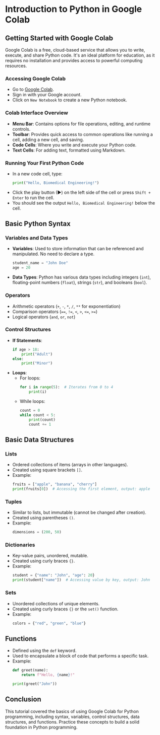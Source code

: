 # Introduction to Python in Google Colab

## Getting Started with Google Colab

Google Colab is a free, cloud-based service that allows you to write, execute, and share Python code. It's an ideal platform for education, as it requires no installation and provides access to powerful computing resources.

### Accessing Google Colab
- Go to [Google Colab](https://colab.research.google.com/).
- Sign in with your Google account.
- Click on `New Notebook` to create a new Python notebook.

### Colab Interface Overview
- **Menu Bar**: Contains options for file operations, editing, and runtime controls.
- **Toolbar**: Provides quick access to common operations like running a cell, adding a new cell, and saving.
- **Code Cells**: Where you write and execute your Python code.
- **Text Cells**: For adding text, formatted using Markdown.

### Running Your First Python Code
- In a new code cell, type:
  ```python
  print("Hello, Biomedical Engineering!")
  ```
- Click the play button (▶) on the left side of the cell or press `Shift + Enter` to run the cell.
- You should see the output `Hello, Biomedical Engineering!` below the cell.

## Basic Python Syntax

### Variables and Data Types
- **Variables**: Used to store information that can be referenced and manipulated. No need to declare a type.
  ```python
  student_name = "John Doe"
  age = 20
  ```
- **Data Types**: Python has various data types including integers (`int`), floating-point numbers (`float`), strings (`str`), and booleans (`bool`).

### Operators
- Arithmetic operators (`+`, `-`, `*`, `/`, `**` for exponentiation)
- Comparison operators (`==`, `!=`, `<`, `>`, `<=`, `>=`)
- Logical operators (`and`, `or`, `not`)

### Control Structures
- **If Statements**:
  ```python
  if age > 18:
      print("Adult")
  else:
      print("Minor")
  ```
- **Loops**:
  - For loops:
    ```python
    for i in range(5):  # Iterates from 0 to 4
        print(i)
    ```
  - While loops:
    ```python
    count = 0
    while count < 5:
        print(count)
        count += 1
    ```

## Basic Data Structures

### Lists
- Ordered collections of items (arrays in other languages).
- Created using square brackets `[]`.
- Example:
  ```python
  fruits = ["apple", "banana", "cherry"]
  print(fruits[0])  # Accessing the first element, output: apple
  ```

### Tuples
- Similar to lists, but immutable (cannot be changed after creation).
- Created using parentheses `()`.
- Example:
  ```python
  dimensions = (200, 50)
  ```

### Dictionaries
- Key-value pairs, unordered, mutable.
- Created using curly braces `{}`.
- Example:
  ```python
  student = {"name": "John", "age": 20}
  print(student["name"])  # Accessing value by key, output: John
  ```

### Sets
- Unordered collections of unique elements.
- Created using curly braces `{}` or the `set()` function.
- Example:
  ```python
  colors = {"red", "green", "blue"}
  ```

## Functions
- Defined using the `def` keyword.
- Used to encapsulate a block of code that performs a specific task.
- Example:
  ```python
  def greet(name):
      return f"Hello, {name}!"

  print(greet("John"))
  ```

## Conclusion
This tutorial covered the basics of using Google Colab for Python programming, including syntax, variables, control structures, data structures, and functions. Practice these concepts to build a solid foundation in Python programming.

